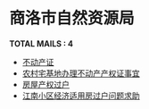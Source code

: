 # 商洛市自然资源局
__TOTAL MAILS : 4__
- [不动产证](../../categories/mails/7099.md)
- [农村宅基地办理不动产产权证事宜](../../categories/mails/6550.md)
- [房屋产权过户](../../categories/mails/6368.md)
- [江南小区经济适用房过户问题求助](../../categories/mails/5427.md)